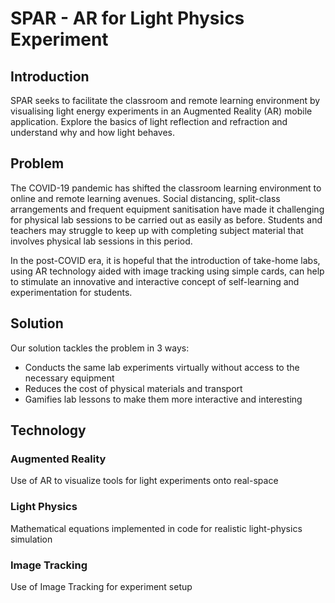 # SPAR - AR for Light Physics Experiment

## Introduction
SPAR seeks to facilitate the classroom and remote learning environment by visualising light energy experiments in an Augmented Reality (AR) mobile application. Explore the basics of light reflection and refraction and understand why and how light behaves.

## Problem
The COVID-19 pandemic has shifted the classroom learning environment to online and remote learning avenues. Social distancing, split-class arrangements and frequent equipment sanitisation have made it challenging for physical lab sessions to be carried out as easily as before. Students and teachers may struggle to keep up with completing subject material that involves physical lab sessions in this period.

In the post-COVID era, it is hopeful that the introduction of take-home labs, using AR technology aided with image tracking using simple cards, can help to stimulate an innovative and interactive concept of self-learning and experimentation for students.

## Solution
Our solution tackles the problem in 3 ways:
* Conducts the same lab experiments virtually without access to the necessary equipment
* Reduces the cost of physical materials and transport
* Gamifies lab lessons to make them more interactive and interesting

## Technology

### Augmented Reality
Use of AR to visualize tools for light experiments onto real-space

### Light Physics
Mathematical equations implemented in code for realistic light-physics simulation

### Image Tracking
Use of Image Tracking for experiment setup


